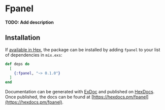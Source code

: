 # Fpanel

**TODO: Add description**

## Installation

If [available in Hex](https://hex.pm/docs/publish), the package can be installed
by adding `fpanel` to your list of dependencies in `mix.exs`:

```elixir
def deps do
  [
    {:fpanel, "~> 0.1.0"}
  ]
end
```

Documentation can be generated with [ExDoc](https://github.com/elixir-lang/ex_doc)
and published on [HexDocs](https://hexdocs.pm). Once published, the docs can
be found at [https://hexdocs.pm/fpanel](https://hexdocs.pm/fpanel).

